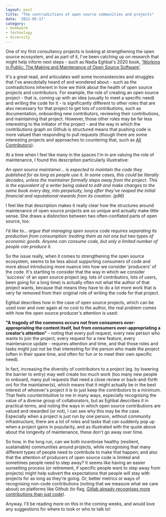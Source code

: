 ```yaml
---
layout: post
title: "The contradictions of open source communities and projects"
date: '2022-05-17'
category:
- bookworm
- technology
- diversity
---
```


One of my first consultancy projects is looking at strengthening the open source ecosystem, and as part of it, I've been catching up on research that might help inform next steps - such as Nadia Eghbal's 2020 book, ['Working in Public: The Making and Maintenance of Open Source Software'](https://app.thestorygraph.com/books/2505f748-ac12-41fb-a411-0868cbe3694c).

It's a great read, and articulates well some inconsistencies and struggles that I've anecdotally heard of and wondered about - such as the contradictions inherent in how we think about the health of open source projects and contributors. For example, the role of creating an open source project - that is, coming up with an idea (usually to meet a specific need) and writing the code for it - is significantly different to other roles that are also necessary for that project to get lots of contributions, such as documentation, onboarding new contributors, reviewing their contributions, and maintaining that project. However, those other roles may be far less interesting to the initiator of the project - and the way in which the contributions graph on Github is structured means that pushing code is more valued than responding to pull requests (though there are some interesting projects and approaches to countering that, such as [All Contributors](https://allcontributors.org/)).

At a time when I feel like many in the spaces I'm in are valuing the role of maintenance, I found this description particularly illustrative:

*An open source maintainer... is expected to maintain the code they published for as long as people use it. In some cases, this could be literally decades, unless the maintainer formally steps away from the project. This is the equivalent of a writer being asked to edit and make changes to the same book every day, into perpetuity, long after they’ve reaped the initial financial and reputational rewards from its creation. (p96)*

I feel like that description makes it really clear how the structures around maintenance of open source projects are so unique and actually make little sense. She draws a distinction between two often-conflated parts of open source, too:

*I’d like to... argue that managing open source code requires separating its production from consumption: treating them as not one but two types of economic goods. Anyone can consume code, but only a limited number of people can produce it.*

So the issue really, when it comes to strengthening the open source ecosystem, seems to be less about supporting consumers of code and more about introducing more nuance into how we consider 'producers' of the code. It's startling to consider that the way in which we consider 'success' of an open source project (eg. lots of contributors, lots of users, been going for a long time) is actually often not what the author of that project wants, because that means they have to do a lot more work that is very far removed from their original role of writing the code for that project.

Eghbal describes how in the case of open source projects, which can be used over and over again at no cost to the author, the real problem comes with how the open source producer's attention is used:

**"A tragedy of the commons occurs not from consumers over-appropriating the content itself, but from consumers over-appropriating a creator’s attention"** - noting that every pull request, every new person who wants to join the project, every request for a new feature, every maintenance update - requires attention and time, and that those roles and tasks might just not be that interesting for the person who made the project (often in their spare time, and often for fun or to meet their own specific need). 

In fact, increasing the diversity of contributors to a project (eg. by lowering the barrier to entry) may well create too much work (too many new people to onboard, many pull requests that need a close review or back-and-forth on) for the maintainer(s), which means that it might actually be in the best interest of whoever's project it is to just keep the contributors to a minimum. That feels counterintuitive to me in many ways, especially recognising the value of a diverse group of collaborators, but as Eghbal describes it in practical terms, and noting the ways in which open source contributions are valued and rewarded (or not), I can see why this may be the case. Especially when a project is just run by one person, without community infrastructure, there are a lot of roles and tasks that can suddenly pop up when a project gains in popularity, and as illustrated with the quote above about the longevity of maintenance, these don't go away over time.

So how, in the long run, can we both incentivise healthy (resilient, sustainable) communities around projects, while recognising that many different types of people need to contribute to make that happen; and also that the attention of producers of open source code is limited and sometimes people need to step away? It seems like having an easier sunsetting process (or retirement, if specific people want to step away from projects) might help subvert the expectations that people will stay with projects for as long as they're going. Or, better metrics or ways of recognising non-code contributions (noting that we measure what we care about) on platforms like Github (to flag, [Gitlab already recognises more contributions than just code](https://docs.gitlab.com/ee/user/group/contribution_analytics/)).

Anyway. I'll be reading more on this in the coming weeks, and would love any suggestions for where to look or who to talk to!

















